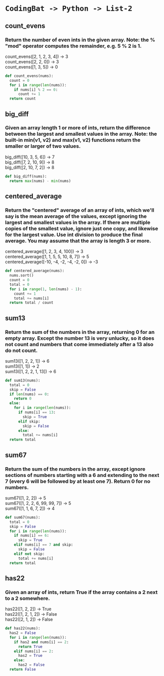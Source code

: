 # `CodingBat -> Python -> List-2`
## count_evens
### Return the number of even ints in the given array. Note: the % "mod" operator computes the remainder, e.g. 5 % 2 is 1.

  
count_evens([2, 1, 2, 3, 4]) → 3  
count_evens([2, 2, 0]) → 3  
count_evens([1, 3, 5]) → 0
```python
def count_evens(nums):
  count = 0
  for i in range(len(nums)):
    if nums[i] % 2 == 0:
      count += 1
  return count
```
## big_diff
### Given an array length 1 or more of ints, return the difference between the largest and smallest values in the array. Note: the built-in min(v1, v2) and max(v1, v2) functions return the smaller or larger of two values.

  
big_diff([10, 3, 5, 6]) → 7  
big_diff([7, 2, 10, 9]) → 8  
big_diff([2, 10, 7, 2]) → 8
```python
def big_diff(nums):
  return max(nums) - min(nums)
```
## centered_average
### Return the "centered" average of an array of ints, which we'll say is the mean average of the values, except ignoring the largest and smallest values in the array. If there are multiple copies of the smallest value, ignore just one copy, and likewise for the largest value. Use int division to produce the final average. You may assume that the array is length 3 or more.

  
centered_average([1, 2, 3, 4, 100]) → 3  
centered_average([1, 1, 5, 5, 10, 8, 7]) → 5  
centered_average([-10, -4, -2, -4, -2, 0]) → -3
```python
def centered_average(nums):
  nums.sort()
  count = 0
  total = 0
  for i in range(1, len(nums) - 1):
    count += 1
    total += nums[i]
  return total / count
```
## sum13
### Return the sum of the numbers in the array, returning 0 for an empty array. Except the number 13 is very unlucky, so it does not count and numbers that come immediately after a 13 also do not count.

  
sum13([1, 2, 2, 1]) → 6  
sum13([1, 1]) → 2  
sum13([1, 2, 2, 1, 13]) → 6
```python
def sum13(nums):
  total = 0
  skip = False
  if len(nums) == 0:
    return 0
  else:
    for i in range(len(nums)):
      if nums[i] == 13:
        skip = True
      elif skip:
        skip = False
      else:
        total += nums[i]
  return total 
```
## sum67
### Return the sum of the numbers in the array, except ignore sections of numbers starting with a 6 and extending to the next 7 (every 6 will be followed by at least one 7). Return 0 for no numbers.

  
sum67([1, 2, 2]) → 5  
sum67([1, 2, 2, 6, 99, 99, 7]) → 5  
sum67([1, 1, 6, 7, 2]) → 4
```python
def sum67(nums):
  total = 0
  skip = False
  for i in range(len(nums)):
    if nums[i] == 6:
      skip = True
    elif nums[i] == 7 and skip:
      skip = False
    elif not skip:
      total += nums[i]
  return total
```

## has22
### Given an array of ints, return True if the array contains a 2 next to a 2 somewhere.

  
has22([1, 2, 2]) → True  
has22([1, 2, 1, 2]) → False  
has22([2, 1, 2]) → False
```python
def has22(nums):
  has2 = False
  for i in range(len(nums)):
    if has2 and nums[i] == 2:
      return True
    elif nums[i] == 2:
      has2 = True
    else:
      has2 = False
  return False
```
